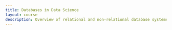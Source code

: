```yaml
---
title: Databases in Data Science
layout: course
description: Overview of relational and non-relational database systems, role and usage of a database when querying data, data modelling, query languages, and query optimization.
---
```

